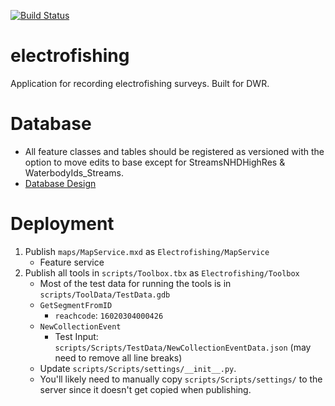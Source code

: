 [![Build Status](https://travis-ci.org/agrc/electrofishing.svg?branch=master)](https://travis-ci.org/agrc/electrofishing)

# electrofishing
Application for recording electrofishing surveys. Built for DWR.

# Database
- All feature classes and tables should be registered as versioned with the option to move edits to base except for StreamsNHDHighRes & WaterbodyIds_Streams.
- [Database Design](https://docs.google.com/spreadsheets/d/1_LhNljqvb9GMxpMWlx_CnQo9FuZ5MNwoO3jzTORcxn0/edit#gid=0)

# Deployment
1. Publish `maps/MapService.mxd` as `Electrofishing/MapService`
    - Feature service
1. Publish all tools in `scripts/Toolbox.tbx` as `Electrofishing/Toolbox`
    - Most of the test data for running the tools is in `scripts/ToolData/TestData.gdb`
    - `GetSegmentFromID`
        - `reachcode`: `16020304000426`
    - `NewCollectionEvent`
        - Test Input: `scripts/Scripts/TestData/NewCollectionEventData.json` (may need to remove all line breaks)
    - Update `scripts/Scripts/settings/__init__.py`.
    - You'll likely need to manually copy `scripts/Scripts/settings/` to the server since it doesn't get copied when publishing.
